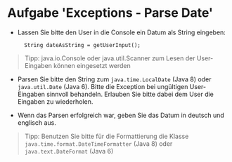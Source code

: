 # Aufgabe 'Exceptions - Parse Date'

- Lassen Sie bitte den User in die Console ein Datum als String eingeben:
  
		String dateAsString = getUserInput();

> Tipp: java.io.Console oder java.util.Scanner zum Lesen der User-Eingaben können eingesetzt werden


- Parsen Sie bitte den String zum `java.time.LocalDate` (Java 8) oder `java.util.Date` (Java 6). Bitte die Exception bei ungültigen User-Eingaben sinnvoll behandeln. Erlauben Sie bitte dabei dem User die Eingaben zu wiederholen.

- Wenn das Parsen erfolgreich war, geben Sie das Datum in deutsch und englisch aus.

> Tipp: Benutzen Sie bitte für die Formattierung die Klasse `java.time.format.DateTimeFormatter` (Java 8) oder `java.text.DateFormat` (Java 6)

